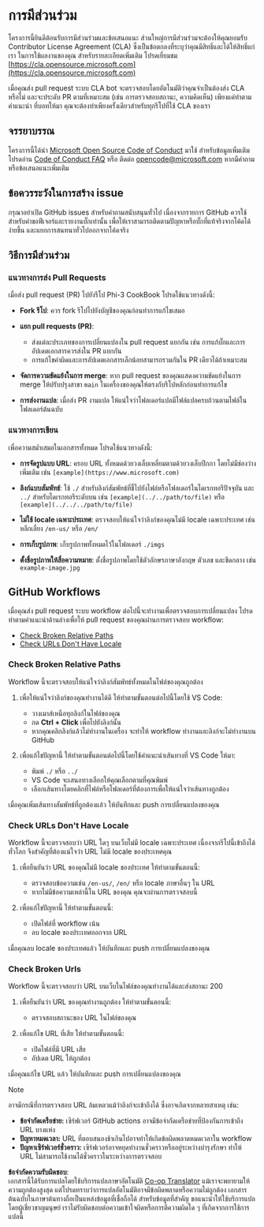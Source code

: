 <!--
CO_OP_TRANSLATOR_METADATA:
{
  "original_hash": "90d0d072cf26ccc1f271a580d3e45d70",
  "translation_date": "2025-07-16T14:41:38+00:00",
  "source_file": "CONTRIBUTING.md",
  "language_code": "th"
}
-->
# การมีส่วนร่วม

โครงการนี้ยินดีต้อนรับการมีส่วนร่วมและข้อเสนอแนะ ส่วนใหญ่การมีส่วนร่วมจะต้องให้คุณยอมรับ
Contributor License Agreement (CLA) ซึ่งเป็นข้อตกลงที่ระบุว่าคุณมีสิทธิ์และได้ให้สิทธิ์แก่เรา
ในการใช้ผลงานของคุณ สำหรับรายละเอียดเพิ่มเติม โปรดเยี่ยมชม [https://cla.opensource.microsoft.com](https://cla.opensource.microsoft.com)

เมื่อคุณส่ง pull request ระบบ CLA bot จะตรวจสอบโดยอัตโนมัติว่าคุณจำเป็นต้องส่ง
CLA หรือไม่ และจะประดับ PR ตามที่เหมาะสม (เช่น การตรวจสอบสถานะ, ความคิดเห็น) เพียงแค่ทำตามคำแนะนำ
ที่บอทให้มา คุณจะต้องทำเพียงครั้งเดียวสำหรับทุกรีโปที่ใช้ CLA ของเรา

## จรรยาบรรณ

โครงการนี้ได้นำ [Microsoft Open Source Code of Conduct](https://opensource.microsoft.com/codeofconduct/) มาใช้
สำหรับข้อมูลเพิ่มเติม โปรดอ่าน [Code of Conduct FAQ](https://opensource.microsoft.com/codeofconduct/faq/) หรือ ติดต่อ [opencode@microsoft.com](mailto:opencode@microsoft.com) หากมีคำถามหรือข้อเสนอแนะเพิ่มเติม

## ข้อควรระวังในการสร้าง issue

กรุณาอย่าเปิด GitHub issues สำหรับคำถามสนับสนุนทั่วไป เนื่องจากรายการ GitHub ควรใช้สำหรับคำขอฟีเจอร์และรายงานบั๊กเท่านั้น
เพื่อให้เราสามารถติดตามปัญหาหรือบั๊กที่แท้จริงจากโค้ดได้ง่ายขึ้น และแยกการสนทนาทั่วไปออกจากโค้ดจริง

## วิธีการมีส่วนร่วม

### แนวทางการส่ง Pull Requests

เมื่อส่ง pull request (PR) ไปยังรีโป Phi-3 CookBook โปรดใช้แนวทางดังนี้:

- **Fork รีโป**: ควร fork รีโปไปยังบัญชีของคุณก่อนทำการแก้ไขเสมอ

- **แยก pull requests (PR)**:
  - ส่งแต่ละประเภทของการเปลี่ยนแปลงใน pull request แยกกัน เช่น การแก้บั๊กและการอัปเดตเอกสารควรส่งใน PR แยกกัน
  - การแก้ไขคำผิดและการอัปเดตเอกสารเล็กน้อยสามารถรวมกันใน PR เดียวได้ถ้าเหมาะสม

- **จัดการความขัดแย้งในการ merge**: หาก pull request ของคุณแสดงความขัดแย้งในการ merge ให้ปรับปรุงสาขา `main` ในเครื่องของคุณให้ตรงกับรีโปหลักก่อนทำการแก้ไข

- **การส่งงานแปล**: เมื่อส่ง PR งานแปล ให้แน่ใจว่าโฟลเดอร์แปลมีไฟล์แปลครบถ้วนตามไฟล์ในโฟลเดอร์ต้นฉบับ

### แนวทางการเขียน

เพื่อความสม่ำเสมอในเอกสารทั้งหมด โปรดใช้แนวทางดังนี้:

- **การจัดรูปแบบ URL**: ครอบ URL ทั้งหมดด้วยวงเล็บเหลี่ยมตามด้วยวงเล็บปีกกา โดยไม่มีช่องว่างเพิ่มเติม เช่น `[example](https://www.microsoft.com)`

- **ลิงก์แบบสัมพัทธ์**: ใช้ `./` สำหรับลิงก์สัมพัทธ์ที่ชี้ไปยังไฟล์หรือโฟลเดอร์ในไดเรกทอรีปัจจุบัน และ `../` สำหรับไดเรกทอรีระดับบน เช่น `[example](../../path/to/file)` หรือ `[example](../../../path/to/file)`

- **ไม่ใช้ locale เฉพาะประเทศ**: ตรวจสอบให้แน่ใจว่าลิงก์ของคุณไม่มี locale เฉพาะประเทศ เช่น หลีกเลี่ยง `/en-us/` หรือ `/en/`

- **การเก็บรูปภาพ**: เก็บรูปภาพทั้งหมดไว้ในโฟลเดอร์ `./imgs`

- **ตั้งชื่อรูปภาพให้สื่อความหมาย**: ตั้งชื่อรูปภาพโดยใช้ตัวอักษรภาษาอังกฤษ ตัวเลข และขีดกลาง เช่น `example-image.jpg`

## GitHub Workflows

เมื่อคุณส่ง pull request ระบบ workflow ต่อไปนี้จะทำงานเพื่อตรวจสอบการเปลี่ยนแปลง โปรดทำตามคำแนะนำด้านล่างเพื่อให้ pull request ของคุณผ่านการตรวจสอบ workflow:

- [Check Broken Relative Paths](../..)
- [Check URLs Don't Have Locale](../..)

### Check Broken Relative Paths

Workflow นี้จะตรวจสอบให้แน่ใจว่าลิงก์สัมพัทธ์ทั้งหมดในไฟล์ของคุณถูกต้อง

1. เพื่อให้แน่ใจว่าลิงก์ของคุณทำงานได้ดี ให้ทำตามขั้นตอนต่อไปนี้โดยใช้ VS Code:
    - วางเมาส์เหนือทุกลิงก์ในไฟล์ของคุณ
    - กด **Ctrl + Click** เพื่อไปยังลิงก์นั้น
    - หากคุณคลิกลิงก์แล้วไม่ทำงานในเครื่อง จะทำให้ workflow ทำงานและลิงก์จะไม่ทำงานบน GitHub

1. เพื่อแก้ไขปัญหานี้ ให้ทำตามขั้นตอนต่อไปนี้โดยใช้คำแนะนำเส้นทางที่ VS Code ให้มา:
    - พิมพ์ `./` หรือ `../`
    - VS Code จะเสนอทางเลือกให้คุณเลือกตามที่คุณพิมพ์
    - เลือกเส้นทางโดยคลิกที่ไฟล์หรือโฟลเดอร์ที่ต้องการเพื่อให้แน่ใจว่าเส้นทางถูกต้อง

เมื่อคุณเพิ่มเส้นทางสัมพัทธ์ที่ถูกต้องแล้ว ให้บันทึกและ push การเปลี่ยนแปลงของคุณ

### Check URLs Don't Have Locale

Workflow นี้จะตรวจสอบว่า URL ใดๆ บนเว็บไม่มี locale เฉพาะประเทศ เนื่องจากรีโปนี้เข้าถึงได้ทั่วโลก จึงสำคัญที่ต้องแน่ใจว่า URL ไม่มี locale ของประเทศคุณ

1. เพื่อยืนยันว่า URL ของคุณไม่มี locale ของประเทศ ให้ทำตามขั้นตอนนี้:

    - ตรวจสอบข้อความเช่น `/en-us/`, `/en/` หรือ locale ภาษาอื่นๆ ใน URL
    - หากไม่มีข้อความเหล่านี้ใน URL ของคุณ คุณจะผ่านการตรวจสอบนี้

1. เพื่อแก้ไขปัญหานี้ ให้ทำตามขั้นตอนนี้:
    - เปิดไฟล์ที่ workflow เน้น
    - ลบ locale ของประเทศออกจาก URL

เมื่อคุณลบ locale ของประเทศแล้ว ให้บันทึกและ push การเปลี่ยนแปลงของคุณ

### Check Broken Urls

Workflow นี้จะตรวจสอบว่า URL บนเว็บในไฟล์ของคุณทำงานได้และส่งสถานะ 200

1. เพื่อยืนยันว่า URL ของคุณทำงานถูกต้อง ให้ทำตามขั้นตอนนี้:
    - ตรวจสอบสถานะของ URL ในไฟล์ของคุณ

2. เพื่อแก้ไข URL ที่เสีย ให้ทำตามขั้นตอนนี้:
    - เปิดไฟล์ที่มี URL เสีย
    - อัปเดต URL ให้ถูกต้อง

เมื่อคุณแก้ไข URL แล้ว ให้บันทึกและ push การเปลี่ยนแปลงของคุณ

> [!NOTE]
>
> อาจมีกรณีที่การตรวจสอบ URL ล้มเหลวแม้ว่าลิงก์จะเข้าถึงได้ ซึ่งอาจเกิดจากหลายสาเหตุ เช่น:
>
> - **ข้อจำกัดเครือข่าย:** เซิร์ฟเวอร์ GitHub actions อาจมีข้อจำกัดเครือข่ายที่ป้องกันการเข้าถึง URL บางแห่ง
> - **ปัญหาหมดเวลา:** URL ที่ตอบสนองช้าเกินไปอาจทำให้เกิดข้อผิดพลาดหมดเวลาใน workflow
> - **ปัญหาเซิร์ฟเวอร์ชั่วคราว:** เซิร์ฟเวอร์อาจหยุดทำงานชั่วคราวหรืออยู่ระหว่างบำรุงรักษา ทำให้ URL ไม่สามารถใช้งานได้ชั่วคราวในระหว่างการตรวจสอบ

**ข้อจำกัดความรับผิดชอบ**:  
เอกสารนี้ได้รับการแปลโดยใช้บริการแปลภาษาอัตโนมัติ [Co-op Translator](https://github.com/Azure/co-op-translator) แม้เราจะพยายามให้ความถูกต้องสูงสุด แต่โปรดทราบว่าการแปลอัตโนมัติอาจมีข้อผิดพลาดหรือความไม่ถูกต้อง เอกสารต้นฉบับในภาษาต้นทางถือเป็นแหล่งข้อมูลที่เชื่อถือได้ สำหรับข้อมูลที่สำคัญ ขอแนะนำให้ใช้บริการแปลโดยผู้เชี่ยวชาญมนุษย์ เราไม่รับผิดชอบต่อความเข้าใจผิดหรือการตีความผิดใด ๆ ที่เกิดจากการใช้การแปลนี้